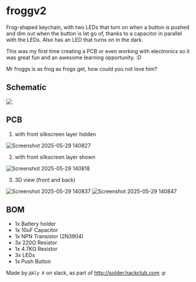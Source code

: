 # froggv2
Frog-shaped keychain, with two LEDs that turn on when a button is pushed and dim out when the button is let go of, thanks to a capacitor in parallel with the LEDs. Also has an LED that turns on in the dark.

This was my first time creating a PCB or even working with electronics so it was great fun and an awesome learning opportunity. :D

Mr froggs is as frog as frogs get, how could you not love him?

## Schematic

![](https://github.com/user-attachments/assets/f5d1531c-ebf8-46e0-880e-aac62daaf1ee)

## PCB
1. with front silkscreen layer hidden

![Screenshot 2025-05-29 140827](https://github.com/user-attachments/assets/c7263165-c156-4508-a667-2e6955b35837)

2. with front silkscreen layer shown

![Screenshot 2025-05-29 140818](https://github.com/user-attachments/assets/5860f484-3958-4e3a-86cb-00f1a38cd4ab)


3. 3D view (front and back)

![Screenshot 2025-05-29 140837](https://github.com/user-attachments/assets/aa0a273f-b418-4e6b-933b-2b4838104646)
![Screenshot 2025-05-29 140847](https://github.com/user-attachments/assets/e8071024-a7d6-4b3b-aff4-b406526ca853)


## BOM
- 1x Battery holder
- 1x 10uF Capacitor
- 1x NPN Transistor (2N3904)
- 3x 220Ω Resistor
- 1x 4.7KΩ Resistor
- 3x LEDs
- 1x Push Button

Made by *`@Aly K`* on slack, as part of http://solder.hackclub.com
:p
